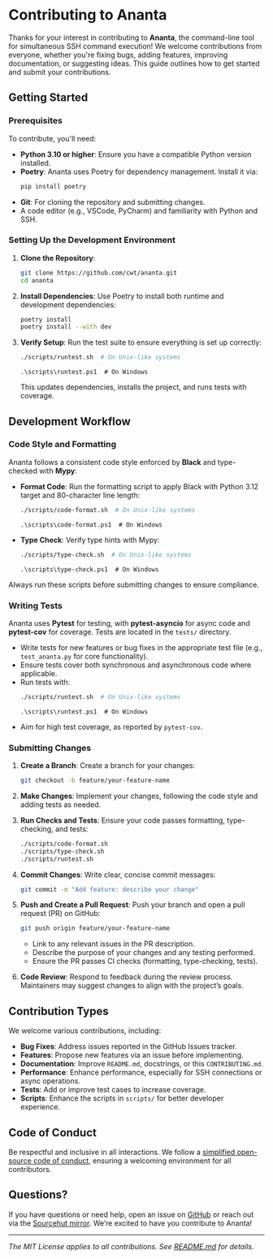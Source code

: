 # Contributing to Ananta

Thanks for your interest in contributing to **Ananta**, the command-line tool for simultaneous SSH command execution! We welcome contributions from everyone, whether you're fixing bugs, adding features, improving documentation, or suggesting ideas. This guide outlines how to get started and submit your contributions.

## Getting Started

### Prerequisites

To contribute, you'll need:

- **Python 3.10 or higher**: Ensure you have a compatible Python version installed.
- **Poetry**: Ananta uses Poetry for dependency management. Install it via:
  ```bash
  pip install poetry
  ```
- **Git**: For cloning the repository and submitting changes.
- A code editor (e.g., VSCode, PyCharm) and familiarity with Python and SSH.

### Setting Up the Development Environment

1. **Clone the Repository**:
   ```bash
   git clone https://github.com/cwt/ananta.git
   cd ananta
   ```

2. **Install Dependencies**:
   Use Poetry to install both runtime and development dependencies:
   ```bash
   poetry install
   poetry install --with dev
   ```

3. **Verify Setup**:
   Run the test suite to ensure everything is set up correctly:
   ```bash
   ./scripts/runtest.sh  # On Unix-like systems
   ```
   ```pwsh
   .\scripts\runtest.ps1  # On Windows
   ```
   This updates dependencies, installs the project, and runs tests with coverage.

## Development Workflow

### Code Style and Formatting

Ananta follows a consistent code style enforced by **Black** and type-checked with **Mypy**:

- **Format Code**:
  Run the formatting script to apply Black with Python 3.12 target and 80-character line length:
  ```bash
  ./scripts/code-format.sh  # On Unix-like systems
  ```
  ```pwsh
  .\scripts\code-format.ps1  # On Windows
  ```

- **Type Check**:
  Verify type hints with Mypy:
  ```bash
  ./scripts/type-check.sh  # On Unix-like systems
  ```
  ```pwsh
  .\scripts\type-check.ps1  # On Windows
  ```

Always run these scripts before submitting changes to ensure compliance.

### Writing Tests

Ananta uses **Pytest** for testing, with **pytest-asyncio** for async code and **pytest-cov** for coverage. Tests are located in the `tests/` directory.

- Write tests for new features or bug fixes in the appropriate test file (e.g., `test_ananta.py` for core functionality).
- Ensure tests cover both synchronous and asynchronous code where applicable.
- Run tests with:
  ```bash
  ./scripts/runtest.sh  # On Unix-like systems
  ```
  ```pwsh
  .\scripts\runtest.ps1  # On Windows
  ```
- Aim for high test coverage, as reported by `pytest-cov`.

### Submitting Changes

1. **Create a Branch**:
   Create a branch for your changes:
   ```bash
   git checkout -b feature/your-feature-name
   ```

2. **Make Changes**:
   Implement your changes, following the code style and adding tests as needed.

3. **Run Checks and Tests**:
   Ensure your code passes formatting, type-checking, and tests:
   ```bash
   ./scripts/code-format.sh
   ./scripts/type-check.sh
   ./scripts/runtest.sh
   ```

4. **Commit Changes**:
   Write clear, concise commit messages:
   ```bash
   git commit -m "Add feature: describe your change"
   ```

5. **Push and Create a Pull Request**:
   Push your branch and open a pull request (PR) on GitHub:
   ```bash
   git push origin feature/your-feature-name
   ```
   - Link to any relevant issues in the PR description.
   - Describe the purpose of your changes and any testing performed.
   - Ensure the PR passes CI checks (formatting, type-checking, tests).

6. **Code Review**:
   Respond to feedback during the review process. Maintainers may suggest changes to align with the project’s goals.

## Contribution Types

We welcome various contributions, including:

- **Bug Fixes**: Address issues reported in the GitHub Issues tracker.
- **Features**: Propose new features via an issue before implementing.
- **Documentation**: Improve `README.md`, docstrings, or this `CONTRIBUTING.md`.
- **Performance**: Enhance performance, especially for SSH connections or async operations.
- **Tests**: Add or improve test cases to increase coverage.
- **Scripts**: Enhance the scripts in `scripts/` for better developer experience.

## Code of Conduct

Be respectful and inclusive in all interactions. We follow a [simplified open-source code of conduct](CODE_OF_CONDUCT.md), ensuring a welcoming environment for all contributors.

## Questions?

If you have questions or need help, open an issue on [GitHub](https://github.com/cwt/ananta) or reach out via the [Sourcehut mirror](https://sr.ht/~cwt/ananta/). We’re excited to have you contribute to Ananta!

---

*The MIT License applies to all contributions. See [README.md](README.md) for details.*

